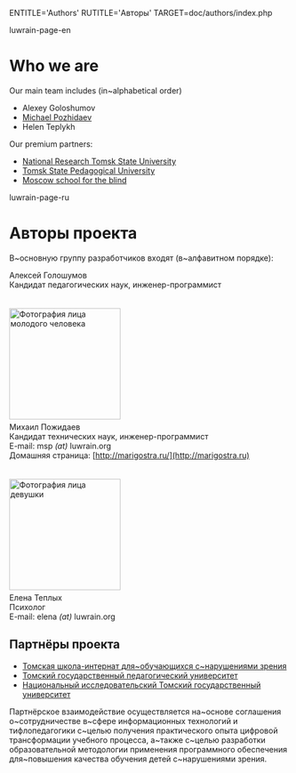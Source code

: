 
ENTITLE='Authors'
RUTITLE='Авторы'
TARGET=doc/authors/index.php

luwrain-page-en

# Who we are

Our main team includes (in~alphabetical order)

* Alexey Goloshumov
* [Michael Pozhidaev](http://marigostra.com)
* Helen Teplykh


Our premium partners:

* [National Research Tomsk State University](http://tsu.ru)
* [Tomsk State Pedagogical University](http://www.tspu.edu.ru)
* [Moscow school for the blind](http://schisv1.mskobr.ru/info_edu/basics/)


luwrain-page-ru

# Авторы проекта

В~основную группу разработчиков входят (в~алфавитном порядке):

Алексей Голошумов<br>
Кандидат педагогических наук, инженер-программист

<img src="michael.jpg" alt="Фотография лица молодого человека" style="margin: 20px 10px 5px 0; width: 200px; height: 200px;"/><br>
Михаил Пожидаев<br>
Кандидат технических наук, инженер-программист<br>
E-mail: msp _(at)_ luwrain.org<br>
Домашняя страница: [http://marigostra.ru/](http://marigostra.ru)

<img src="elena.jpg" alt="Фотография лица девушки" style="margin: 20px 10px 5px 0; width: 200px; height: 200px;"/><br>
Елена Теплых<br>
Психолог<br>
E-mail: elena _(at)_ luwrain.org

## Партнёры проекта

* [Томская школа-интернат для~обучающихся с~нарушениями зрения](https://33internat.tomsk.ru/)
* [Томский государственный педагогический университет](http://www.tspu.edu.ru)
* [Национальный исследовательский Томский государственный университет](http://tsu.ru)

Партнёрское взаимодействие осуществляется  на~основе соглашения о~сотрудничестве
в~сфере информационных технологий и тифлопедагогики с~целью получения практического опыта цифровой трансформации учебного процесса,
а~также с~целью разработки образовательной методологии применения программного обеспечения
для~повышения качества обучения детей с~нарушениями зрения.
